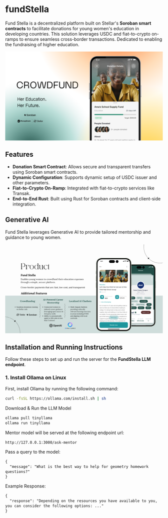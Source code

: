 # fundStella
Fund Stella is a decentralized platform built on Stellar's **Soroban smart contracts** to facilitate donations for young women's education in developing countries. This solution leverages USDC and fiat-to-crypto on-ramps to ensure seamless cross-border transactions. Dedicated to enabling the fundraising of higher education.

![Fund Stella](https://github.com/owusuadanquah/fundStella/blob/main/docs/images/fund-stella-thumbnail.png)

## Features

- **Donation Smart Contract**: Allows secure and transparent transfers using Soroban smart contracts.
- **Dynamic Configuration**: Supports dynamic setup of USDC issuer and other parameters.
- **Fiat-to-Crypto On-Ramp**: Integrated with fiat-to-crypto services like Transak.
- **End-to-End Rust**: Built using Rust for Soroban contracts and client-side integration.

## Generative AI

Fund Stella leverages Generative AI to provide tailored mentorship and guidance to young women.

![Fund Stella](https://github.com/owusuadanquah/fundStella/blob/main/docs/images/fund-stella-features.png)

## Installation and Running Instructions

Follow these steps to set up and run the server for the **FundStella LLM endpoint**.

### 1. **Install Ollama on Linux**
First, install Ollama by running the following command:

```bash
curl -fsSL https://ollama.com/install.sh | sh
```

Download & Run the LLM Model
```bash
ollama pull tinyllama
ollama run tinyllama
```
Mentor model will be served at the following endpoint url:
```
http://127.0.0.1:3000/ask-mentor
```

Pass a query to the model:
```
{
  "message": "What is the best way to help for geometry homework questions?"
}
```

Example Response:
```
{
  "response": "Depending on the resources you have available to you, you can consider the following options: ..."
}
```

